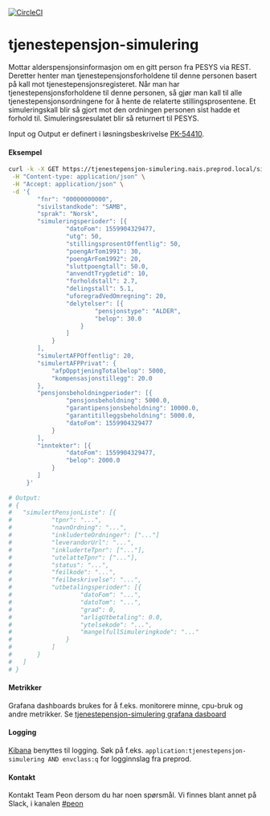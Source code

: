 [![CircleCI](https://circleci.com/gh/navikt/tjenestepensjon-simulering.svg?style=svg)](https://circleci.com/gh/navikt/tjenestepensjon-simulering)
# tjenestepensjon-simulering
Mottar alderspensjonsinformasjon om en gitt person fra PESYS via REST. 
Deretter henter man tjenestepensjonsforholdene til denne personen basert på kall mot tjenestepensjonsregisteret.
Når man har tjenestepensjonsforholdene til denne personen, så gjør man kall til alle tjenestepensjonsordningene for å hente de relaterte stillingsprosentene.
Et simuleringskall blir så gjort mot den ordningen personen sist hadde et forhold til.
Simuleringsresulatet blir så returnert til PESYS.

Input og Output er definert i løsningsbeskrivelse [PK-54410](https://confluence.adeo.no/pages/viewpage.action?pageId=313346461).

#### Eksempel
```bash
curl -k -X GET https://tjenestepensjon-simulering.nais.preprod.local/simulering \
 -H "Content-type: application/json" \
 -H "Accept: application/json" \
 -d '{
     	"fnr": "00000000000",
     	"sivilstandkode": "SAMB",
     	"sprak": "Norsk",
     	"simuleringsperioder": [{
     			"datoFom": 1559904329477,
     			"utg": 50,
     			"stillingsprosentOffentlig": 50,
     			"poengArTom1991": 30,
     			"poengArFom1992": 20,
     			"sluttpoengtall": 50.0,
     			"anvendtTrygdetid": 10,
     			"forholdstall": 2.7,
     			"delingstall": 5.1,
     			"uforegradVedOmregning": 20,
     			"delytelser": [{
     					"pensjonstype": "ALDER",
     					"belop": 30.0
     				}
     			]
     		}
     	],
     	"simulertAFPOffentlig": 20,
     	"simulertAFPPrivat": {
     		"afpOpptjeningTotalbelop": 5000,
     		"kompensasjonstillegg": 20.0
     	},
     	"pensjonsbeholdningperioder": [{
     			"pensjonsbeholdning": 5000.0,
     			"garantipensjonsbeholdning": 10000.0,
     			"garantitilleggsbeholdning": 5000.0,
     			"datoFom": 1559904329477
     		}
     	],
     	"inntekter": [{
     			"datoFom": 1559904329477,
     			"belop": 2000.0
     		}
     	]
     }'
     
# Output:
# {
#	"simulertPensjonListe": [{
#			"tpnr": "...",
#			"navnOrdning": "...",
#			"inkluderteOrdninger": ["..."]
#			"leverandorUrl": "...",
#			"inkluderteTpnr": ["..."],
#			"utelatteTpnr": ["..."],
#			"status": "...",
#			"feilkode": "...",
#			"feilbeskrivelse": "...",
#			"utbetalingsperioder": [{
#					"datoFom": "...",
#					"datoTom": "...",
#					"grad": 0,
#					"arligUtbetaling": 0.0,
#					"ytelsekode": "...",
#					"mangelfullSimuleringkode": "..."
#				}
#			]
#		}
#	]
# }
```

#### Metrikker
Grafana dashboards brukes for å f.eks. monitorere minne, cpu-bruk og andre metrikker.
Se [tjenestepensjon-simulering grafana dasboard](https://grafana.adeo.no/d/BFoD2vmWk/tjenestepensjon-simulering)

#### Logging
[Kibana](https://logs.adeo.no/app/kibana) benyttes til logging. Søk på f.eks. ```application:tjenestepensjon-simulering AND envclass:q``` for logginnslag fra preprod.

#### Kontakt
Kontakt Team Peon dersom du har noen spørsmål. Vi finnes blant annet på Slack, i kanalen [#peon](https://nav-it.slack.com/messages/C6M80587R/)
